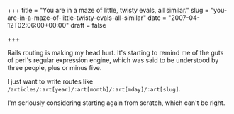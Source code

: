 +++
title = "You are in a maze of little, twisty evals, all similar."
slug = "you-are-in-a-maze-of-little-twisty-evals-all-similar"
date = "2007-04-12T02:06:00+00:00"
draft = false

+++

Rails routing is making my head hurt. It's starting to remind me of the guts of perl's regular expression engine, which was said to be understood by three people, plus or minus five.

I just want to write routes like `/articles/:art[year]/:art[month]/:art[mday]/:art[slug]`.

I'm seriously considering starting again from scratch, which can't be right.
